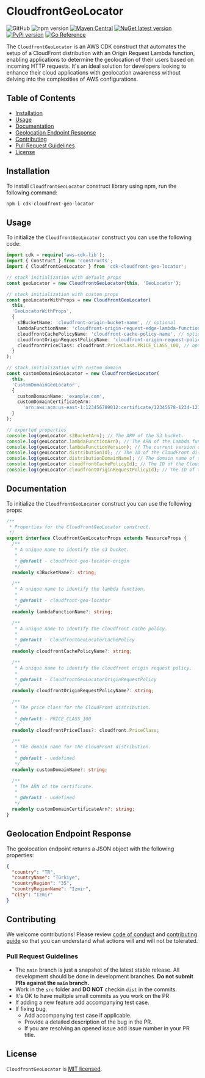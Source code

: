 # CloudfrontGeoLocator

![GitHub](https://img.shields.io/github/license/ilkrklc/cdk-cloudfront-geo-locator) ![npm version](https://img.shields.io/npm/v/cdk-cloudfront-geo-locator) [![Maven Central](https://maven-badges.herokuapp.com/maven-central/io.github.ilkrklc/cdk.cloudfront.geo.locator/badge.svg)](https://maven-badges.herokuapp.com/maven-central/io.github.ilkrklc/cdk.cloudfront.geo.locator) [![NuGet latest version](https://badgen.net/nuget/v/CDK.CloudFront.Geo.Locator/latest)](https://nuget.org/packages/CDK.CloudFront.Geo.Locator) [![PyPi version](https://badgen.net/pypi/v/cdk-cloudfront-geo-locator/)](https://pypi.org/project/cdk-cloudfront-geo-locator) [![Go Reference](https://pkg.go.dev/badge/github.com/ilkrklc/cdk-cloudfront-geo-locator/cdkcloudfrontgeolocator.svg)](https://pkg.go.dev/github.com/ilkrklc/cdk-cloudfront-geo-locator/cdkcloudfrontgeolocator)

The `CloudfrontGeoLocator` is an AWS CDK construct that automates the setup of a CloudFront distribution with an Origin Request Lambda function, enabling applications to determine the geolocation of their users based on incoming HTTP requests. It's an ideal solution for developers looking to enhance their cloud applications with geolocation awareness without delving into the complexities of AWS configurations.

## Table of Contents

- [Installation](#installation)
- [Usage](#usage)
- [Documentation](#documentation)
- [Geolocation Endpoint Response](#geolocation-endpoint-response)
- [Contributing](#contributing)
- [Pull Request Guidelines](#pull-request-guidelines)
- [License](#license)

## Installation

To install `CloudfrontGeoLocator` construct library using npm, run the following command:

```bash
npm i cdk-cloudfront-geo-locator
```

## Usage

To initialize the `CloudfrontGeoLocator` construct you can use the following code:

```typescript
import cdk = require('aws-cdk-lib');
import { Construct } from 'constructs';
import { CloudfrontGeoLocator } from 'cdk-cloudfront-geo-locator';

// stack initialization with default props
const geoLocator = new CloudfrontGeoLocator(this, 'GeoLocator');

// stack initialization with custom props
const geoLocatorWithProps = new CloudfrontGeoLocator(
  this,
  'GeoLocatorWithProps',
  {
    s3BucketName: 'cloudfront-origin-bucket-name', // optional
    lambdaFunctionName: 'cloudfront-origin-request-edge-lambda-function-name', // optional
    cloudfrontCachePolicyName: 'cloudfront-cache-policy-name', // optional
    cloudfrontOriginRequestPolicyName: 'cloudfront-origin-request-policy-name', // optional
    cloudfrontPriceClass: cloudfront.PriceClass.PRICE_CLASS_100, // optional
  }
);

// stack initialization with custom domain
const customDomainGeoLocator = new CloudfrontGeoLocator(
  this,
  'CustomDomainGeoLocator',
  {
    customDomainName: 'example.com',
    customDomainCertificateArn:
      'arn:aws:acm:us-east-1:123456789012:certificate/12345678-1234-1234-1234-123456789012',
  }
);

// exported properties
console.log(geoLocator.s3BucketArn); // The ARN of the S3 bucket.
console.log(geoLocator.lambdaFunctionArn); // The ARN of the Lambda function.
console.log(geoLocator.lambdaFunctionVersion); // The current version of the Lambda function.
console.log(geoLocator.distributionId); // The ID of the CloudFront distribution.
console.log(geoLocator.distributionDomainName); // The domain name of the CloudFront distribution.
console.log(geoLocator.cloudfrontCachePolicyId); // The ID of the CloudFront cache policy.
console.log(geoLocator.cloudfrontOriginRequestPolicyId); // The ID of the CloudFront origin request policy.
```

## Documentation

To initialize the `CloudfrontGeoLocator` construct you can use the following props:

```typescript
/**
 * Properties for the CloudfrontGeoLocator construct.
 */
export interface CloudfrontGeoLocatorProps extends ResourceProps {
  /**
   * A unique name to identify the s3 bucket.
   *
   * @default - cloudfront-geo-locator-origin
   */
  readonly s3BucketName?: string;

  /**
   * A unique name to identify the lambda function.
   *
   * @default - cloudfront-geo-locator
   */
  readonly lambdaFunctionName?: string;

  /**
   * A unique name to identify the cloudfront cache policy.
   *
   * @default - CloudfrontGeoLocatorCachePolicy
   */
  readonly cloudfrontCachePolicyName?: string;

  /**
   * A unique name to identify the cloudfront origin request policy.
   *
   * @default - CloudfrontGeoLocatorOriginRequestPolicy
   */
  readonly cloudfrontOriginRequestPolicyName?: string;

  /**
   * The price class for the CloudFront distribution.
   *
   * @default - PRICE_CLASS_100
   */
  readonly cloudfrontPriceClass?: cloudfront.PriceClass;

  /**
   * The domain name for the CloudFront distribution.
   *
   * @default - undefined
   */
  readonly customDomainName?: string;

  /**
   * The ARN of the certificate.
   *
   * @default - undefined
   */
  readonly customDomainCertificateArn?: string;
}
```

## Geolocation Endpoint Response

The geolocation endpoint returns a JSON object with the following properties:

```json
{
  "country": "TR",
  "countryName": "Türkiye",
  "countryRegion": "35",
  "countryRegionName": "Izmir",
  "city": "Izmir"
}
```

## Contributing

We welcome contributions! Please review [code of conduct](.github/CODE_OF_CONDUCT.md) and [contributing guide](.github/CONTRIBUTING.md) so that you can understand what actions will and will not be tolerated.

### Pull Request Guidelines

- The `main` branch is just a snapshot of the latest stable release. All development should be done in development branches. **Do not submit PRs against the `main` branch.**
- Work in the `src` folder and **DO NOT** checkin `dist` in the commits.
- It's OK to have multiple small commits as you work on the PR
- If adding a new feature add accompanying test case.
- If fixing bug,
  - Add accompanying test case if applicable.
  - Provide a detailed description of the bug in the PR.
  - If you are resolving an opened issue add issue number in your PR title.

## License

`CloudfrontGeoLocator` is [MIT licensed](./LICENSE).
